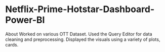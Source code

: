 # Netflix-Prime-Hotstar-Dashboard-Power-BI
About Worked on various OTT Dataset. Used the Query Editor for data cleaning and preprocessing. Displayed the visuals using a variety of plots, cards.
